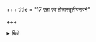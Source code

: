 +++
title = "17 एता एव होत्रास्तृतीयसवने"

+++

<details><summary>थिते</summary>

एता एव होत्रास्तृतीयसवने भवन्ति १७
</details>
